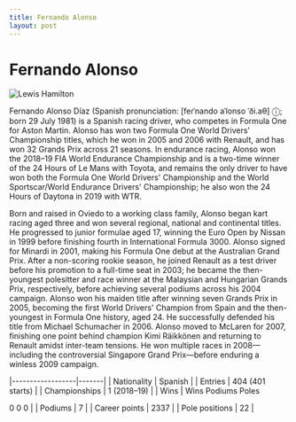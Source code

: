 ```yaml
---
title: Fernando Alonso
layout: post
---
```


# Fernando Alonso

![Lewis Hamilton](https://upload.wikimedia.org/wikipedia/commons/thumb/9/97/Alonso-68_%2824710447098%29.jpg/220px-Alonso-68_%2824710447098%29.jpg)

Fernando Alonso Díaz (Spanish pronunciation: [feɾˈnando aˈlonso ˈði.aθ] ⓘ; born 29 July 1981) is a Spanish racing driver, who competes in Formula One for Aston Martin. Alonso has won two Formula One World Drivers' Championship titles, which he won in 2005 and 2006 with Renault, and has won 32 Grands Prix across 21 seasons. In endurance racing, Alonso won the 2018–19 FIA World Endurance Championship and is a two-time winner of the 24 Hours of Le Mans with Toyota, and remains the only driver to have won both the Formula One World Drivers' Championship and the World Sportscar/World Endurance Drivers' Championship; he also won the 24 Hours of Daytona in 2019 with WTR.


Born and raised in Oviedo to a working class family, Alonso began kart racing aged three and won several regional, national and continental titles. He progressed to junior formulae aged 17, winning the Euro Open by Nissan in 1999 before finishing fourth in International Formula 3000. Alonso signed for Minardi in 2001, making his Formula One debut at the Australian Grand Prix. After a non-scoring rookie season, he joined Renault as a test driver before his promotion to a full-time seat in 2003; he became the then-youngest polesitter and race winner at the Malaysian and Hungarian Grands Prix, respectively, before achieving several podiums across his 2004 campaign. Alonso won his maiden title after winning seven Grands Prix in 2005, becoming the first World Drivers' Champion from Spain and the then-youngest in Formula One history, aged 24. He successfully defended his title from Michael Schumacher in 2006. Alonso moved to McLaren for 2007, finishing one point behind champion Kimi Räikkönen and returning to Renault amidst inter-team tensions. He won multiple races in 2008—including the controversial Singapore Grand Prix—before enduring a winless 2009 campaign.


|------------------|-------|
| Nationality | Spanish |
| Entries | 404 (401 starts) |
| Championships | 1 (2018–19) |
| Wins | Wins
Podiums
Poles

0
0
0 |
| Podiums | 7 |
| Career points | 2337 |
| Pole positions | 22 |


